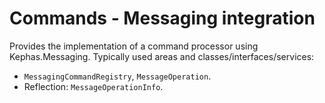 ﻿# Commands - Messaging integration

Provides the implementation of a command processor using Kephas.Messaging.
Typically used areas and classes/interfaces/services:
- `MessagingCommandRegistry`, `MessageOperation`.
- Reflection: `MessageOperationInfo`.